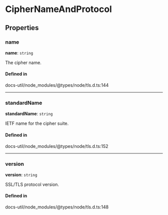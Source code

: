 # CipherNameAndProtocol

## Properties

### name

 **name**: `string`

The cipher name.

#### Defined in

docs-util/node_modules/@types/node/tls.d.ts:144

___

### standardName

 **standardName**: `string`

IETF name for the cipher suite.

#### Defined in

docs-util/node_modules/@types/node/tls.d.ts:152

___

### version

 **version**: `string`

SSL/TLS protocol version.

#### Defined in

docs-util/node_modules/@types/node/tls.d.ts:148
